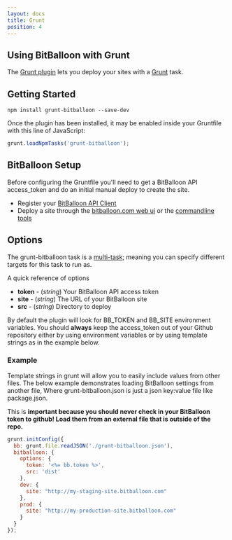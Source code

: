 ```yaml
---
layout: docs
title: Grunt
position: 4
---
```


## Using BitBalloon with Grunt

The [Grunt plugin](https://github.com/BitBalloon/grunt-bitballoon) lets you deploy your sites with a [Grunt](http://gruntjs.com/) task.

## Getting Started
```shell
npm install grunt-bitballoon --save-dev
```

Once the plugin has been installed, it may be enabled inside your Gruntfile with this line of JavaScript:

```js
grunt.loadNpmTasks('grunt-bitballoon');
```

## BitBalloon Setup

Before configuring the Gruntfile you'll need to get a BitBalloon API access_token and do an initial manual deploy to create the site.

* Register your [BitBalloon API Client](https://www.bitballoon.com/applications)
* Deploy a site through the [bitballoon.com web ui](https://www.bitballoon.com) or the [commandline tools](/docs/command_line)

## Options

The grunt-bitballoon task is a [multi-task](https://github.com/gruntjs/grunt/wiki/Creating-tasks); meaning you can specify different targets for this task to run as.

A quick reference of options

* **token** - (*string*) Your BitBalloon API access token
* **site** - (*string*) The URL of your BitBalloon site
* **src** - (*string*) Directory to deploy

By default the plugin will look for BB_TOKEN and BB_SITE environment variables. You should **always** keep the access_token out of your Github repository either by using environment variables or by using template strings as in the example below.

### Example

Template strings in grunt will allow you to easily include values from other files. The below example
demonstrates loading BitBalloon settings from another file, Where grunt-bitballoon.json is just a json key:value file like package.json.

This is **important because you should never check in your BitBalloon token to github! Load them from an external file that is outside of the repo.**

```javascript
grunt.initConfig({
  bb: grunt.file.readJSON('./grunt-bitballoon.json'),
  bitballoon: {
    options: {
      token: '<%= bb.token %>',
      src: 'dist'
    },
    dev: {
      site: "http://my-staging-site.bitballoon.com"
    },
    prod: {
      site: "http://my-production-site.bitballoon.com"
    }
  }
});
```
